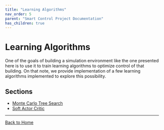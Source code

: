 ```yaml
---
title: "Learning Algorithms"
nav_order: 5
parent: "Smart Control Project Documentation"
has_children: true
---
```



# Learning Algorithms

One of the goals of building a simulation environment like the one presented here is to use it to train learning algorithms to optimize control of that building. On that note, we provide implementation of a few learning algorithms implemented to explore this possibility.

## Sections
- [Monte Carlo Tree Search](docs/mcts.md)
- [Soft Actor Critic](docs/sac.md)

---
[Back to Home](../index.md)